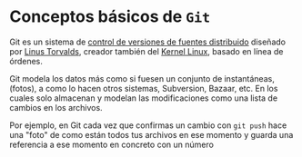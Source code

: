 Conceptos básicos de `Git`
==========================

Git es un sistema de [control de versiones de fuentes distribuido](http://es.wikipedia.org/wiki/Control_de_versiones) diseñado por [Linus Torvalds](http://es.wikipedia.org/wiki/Linus_Torvalds), creador también del [Kernel Linux](http://es.wikipedia.org/wiki/N%C3%BAcleo_Linux), basado en línea de órdenes.

Git modela los datos más como si fuesen un conjunto de instantáneas, (fotos), a como lo hacen otros sistemas, Subversion, Bazaar, etc. En los cuales solo almacenan y modelan las modificaciones como una lista de cambios en los archivos.

Por ejemplo, en Git cada vez que confirmas un cambio con `git push` hace una "foto" de como están todos tus archivos en ese momento y guarda una referencia a ese momento en concreto con un número 
